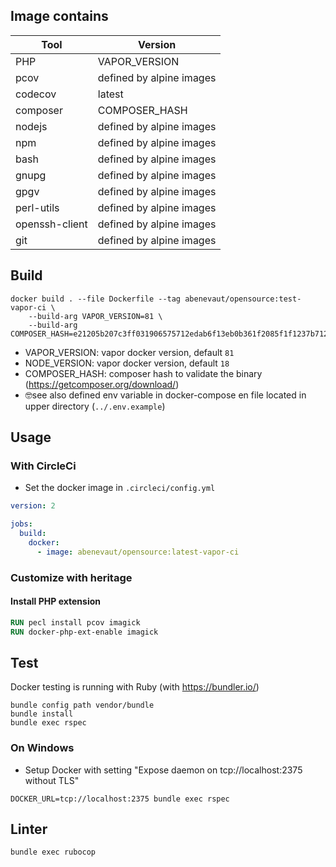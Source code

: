 ## Image contains

| Tool           | Version                  |
|----------------|--------------------------|
| PHP            | VAPOR_VERSION            |
| pcov           | defined by alpine images |
| codecov        | latest                   |
| composer       | COMPOSER_HASH            |
| nodejs         | defined by alpine images |
| npm            | defined by alpine images |
| bash           | defined by alpine images |
| gnupg          | defined by alpine images |
| gpgv           | defined by alpine images |
| perl-utils           | defined by alpine images |
| openssh-client | defined by alpine images |
| git            | defined by alpine images |

## Build

```shell
docker build . --file Dockerfile --tag abenevaut/opensource:test-vapor-ci \
    --build-arg VAPOR_VERSION=81 \
    --build-arg COMPOSER_HASH=e21205b207c3ff031906575712edab6f13eb0b361f2085f1f1237b7126d785e826a450292b6cfd1d64d92e6563bbde02
```

- VAPOR_VERSION: vapor docker version, default `81`
- NODE_VERSION: vapor docker version, default `18`
- COMPOSER_HASH: composer hash to validate the binary (https://getcomposer.org/download/)
- 🤓see also defined env variable in docker-compose en file located in upper directory (`../.env.example`)

## Usage

### With CircleCi

- Set the docker image in `.circleci/config.yml`

```yaml
version: 2

jobs:
  build:
    docker:
      - image: abenevaut/opensource:latest-vapor-ci
```

### Customize with heritage

#### Install PHP extension

```dockerfile
RUN pecl install pcov imagick
RUN docker-php-ext-enable imagick
```

## Test

Docker testing is running with Ruby (with https://bundler.io/)

```shell
bundle config path vendor/bundle
bundle install
bundle exec rspec
```

### On Windows

- Setup Docker with setting "Expose daemon on tcp://localhost:2375 without TLS"

```shell
DOCKER_URL=tcp://localhost:2375 bundle exec rspec
```

## Linter

```shell
bundle exec rubocop
```

